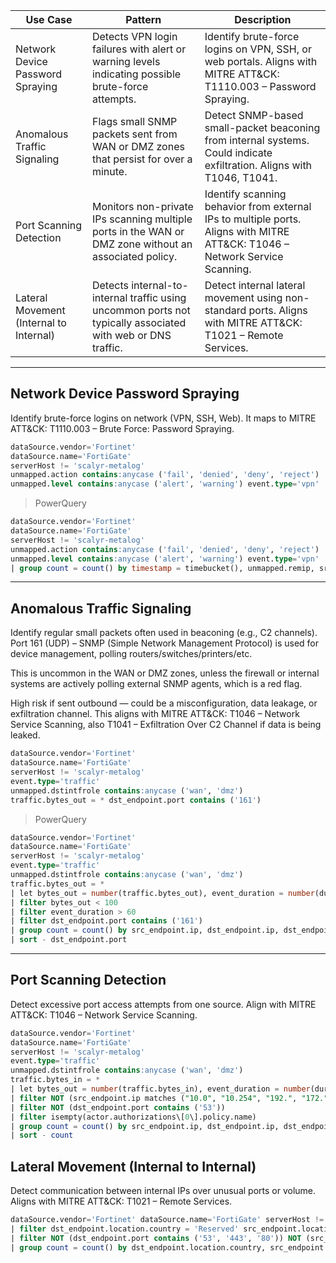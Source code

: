 | Use Case | Pattern  | Description |
| -------- | -------- | ----------- |
| Network Device Password Spraying   | Detects VPN login failures with alert or warning levels indicating possible brute-force attempts.          | Identify brute-force logins on VPN, SSH, or web portals. Aligns with MITRE ATT&CK: T1110.003 – Password Spraying. |
| Anomalous Traffic Signaling        | Flags small SNMP packets sent from WAN or DMZ zones that persist for over a minute.                        | Detect SNMP-based small-packet beaconing from internal systems. Could indicate exfiltration. Aligns with T1046, T1041. |
| Port Scanning Detection            | Monitors non-private IPs scanning multiple ports in the WAN or DMZ zone without an associated policy.      | Identify scanning behavior from external IPs to multiple ports. Aligns with MITRE ATT&CK: T1046 – Network Service Scanning. |
| Lateral Movement (Internal to Internal) | Detects internal-to-internal traffic using uncommon ports not typically associated with web or DNS traffic. | Detect internal lateral movement using non-standard ports. Aligns with MITRE ATT&CK: T1021 – Remote Services. |

---

## **Network Device Password Spraying**
Identify brute-force logins on network (VPN, SSH, Web). It maps to MITRE ATT&CK: T1110.003 – Brute Force: Password Spraying.

```sql
dataSource.vendor='Fortinet' 
dataSource.name='FortiGate' 
serverHost != 'scalyr-metalog' 
unmapped.action contains:anycase ('fail', 'denied', 'deny', 'reject') 
unmapped.level contains:anycase ('alert', 'warning') event.type='vpn'
```
> PowerQuery

```sql
dataSource.vendor='Fortinet' 
dataSource.name='FortiGate' 
serverHost != 'scalyr-metalog' 
unmapped.action contains:anycase ('fail', 'denied', 'deny', 'reject') 
unmapped.level contains:anycase ('alert', 'warning') event.type='vpn'
| group count = count() by timestamp = timebucket(), unmapped.remip, srccountry, unmapped.user, unmapped.reason
```

---

## **Anomalous Traffic Signaling**

Identify regular small packets often used in beaconing (e.g., C2 channels). Port 161 (UDP) – SNMP (Simple Network Management Protocol) is used for device management, polling routers/switches/printers/etc.

This is uncommon in the WAN or DMZ zones, unless the firewall or internal systems are actively polling external SNMP agents, which is a red flag.

High risk if sent outbound — could be a misconfiguration, data leakage, or exfiltration channel. This aligns with MITRE ATT&CK: T1046 – Network Service Scanning, also T1041 – Exfiltration Over C2 Channel if data is being leaked.

```sql
dataSource.vendor='Fortinet' 
dataSource.name='FortiGate' 
serverHost != 'scalyr-metalog' 
event.type='traffic' 
unmapped.dstintfrole contains:anycase ('wan', 'dmz') 
traffic.bytes_out = * dst_endpoint.port contains ('161') 
```

> PowerQuery

```sql
dataSource.vendor='Fortinet' 
dataSource.name='FortiGate' 
serverHost != 'scalyr-metalog' 
event.type='traffic' 
unmapped.dstintfrole contains:anycase ('wan', 'dmz') 
traffic.bytes_out = *
| let bytes_out = number(traffic.bytes_out), event_duration = number(duration)
| filter bytes_out < 100
| filter event_duration > 60
| filter dst_endpoint.port contains ('161') 
| group count = count() by src_endpoint.ip, dst_endpoint.ip, dst_endpoint.port
| sort - dst_endpoint.port
```

---
## **Port Scanning Detection**
Detect excessive port access attempts from one source. Align with MITRE ATT&CK: T1046 – Network Service Scanning.


```sql
dataSource.vendor='Fortinet' 
dataSource.name='FortiGate' 
serverHost != 'scalyr-metalog' 
event.type='traffic' 
unmapped.dstintfrole contains:anycase ('wan', 'dmz') 
traffic.bytes_in = *
| let bytes_out = number(traffic.bytes_in), event_duration = number(duration)
| filter NOT (src_endpoint.ip matches ("10.0", "10.254", "192.", "172.")) 
| filter NOT (dst_endpoint.port contains ('53'))
| filter isempty(actor.authorizations\[0\].policy.name)
| group count = count() by src_endpoint.ip, dst_endpoint.ip, dst_endpoint.port, timestamp = timebucket('10m')
| sort - count
```

## **Lateral Movement (Internal to Internal)**
Detect communication between internal IPs over unusual ports or volume. Aligns with MITRE ATT&CK: T1021 – Remote Services.

```sql
dataSource.vendor='Fortinet' dataSource.name='FortiGate' serverHost != 'scalyr-metalog' event.type = * 
| filter dst_endpoint.location.country = 'Reserved' src_endpoint.location.country = 'Reserved'
| filter NOT (dst_endpoint.port contains ('53', '443', '80')) NOT (src_endpoint.port contains ('53', '443', '80'))
| group count = count() by dst_endpoint.location.country, src_endpoint.location.country, dst_endpoint.port, src_endpoint.port, timestamp = timebucket('1m')
```
